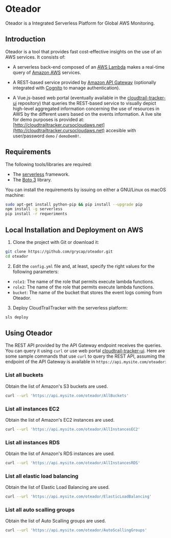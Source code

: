 # Oteador

Oteador is a Integrated Serverless Platform for Global AWS Monitoring.

## Introduction

Oteador is a tool that provides fast cost-effective insights on the use of an AWS services. It consists of:

* A serverless back-end composed of an [AWS Lambda](https://aws.amazon.com/lambda) makes a real-time query of [Amazon AWS](https://aws.amazon.com/es/) services.

* A REST-based service provided by [Amazon API Gateway](https://aws.amazon.com/api-gateway/) (optionally integrated with [Cognito](https://aws.amazon.com/cognito) to manage authentication).

* A Vue.js-based web portal (eventually available in the [cloudtrail-tracker-ui](https://github.com/grycap/cloudtrail-tracker-ui) repository) that queries the REST-based service to visually depict high-level aggregated information concerning the use of resources in AWS by the different users based on the events information. A live site for demo purposes is provided at: [http://cloudtrailtracker.cursocloudaws.net](http://cloudtrailtracker.cursocloudaws.net) accesible with user/password `demo` / `demoDem0!`.

## Requirements

The following tools/libraries are required:

- The [serverless](https://serverless.com/) framework.
- The [Boto 3](http://boto3.readthedocs.io/en/latest/) library.

You can install the requirements by issuing on either a GNU/Linux os macOS machine:

```sh
sudo apt-get install python-pip && pip install --upgrade pip
npm install -g serverless
pip install -r requeriments
```
## Local Installation and Deployment on AWS

1. Clone the project with Git or download it:

```sh
git clone https://github.com/grycap/oteador.git
cd oteador
```

2. Edit the `config.yml` file and, at least, specify the right values for the following parameters:

* `role1`: The name of the role that permits execute lambda functions.
* `role2`: The name of the role that permits execute lambda functions.
* `bucket`: The name of the bucket that stores the event logs coming from Oteador.

3. Deploy CloudTrailTracker with the serverless platform:

```sh
sls deploy
```

## Using Oteador

The REST API provided by the API Gateway endpoint receives the queries. You can query it using `curl` or use web portal [cloudtrail-tracker-ui](https://github.com/grycap/cloudtrail-tracker-ui). Here are some sample commands that use `curl` to query the REST API, assuming the endpoint of the API Gateway is available in `https://api.mysite.com/oteador`:

### List all buckets

Obtain the list of Amazon's S3 buckets are used.

```sh
curl --url 'https://api.mysite.com/oteador/AllBuckets'
```

### List all instances EC2

Obtain the list of Amazon's EC2 instances are used.

```sh
curl --url 'https://api.mysite.com/oteador/AllInstancesEC2'
```

### List all instances RDS

Obtain the list of Amazon's RDS instances are used.

```sh
curl --url 'https://api.mysite.com/oteador/AllInstancesRDS'
```

### List all elastic load balancing

Obtain the list of Elastic Load Balancing are used.

```sh
curl --url 'https://api.mysite.com/oteador/ElasticLoadBalancing'
```

### List all auto scalling groups

Obtain the list of Auto Scalling groups are used.

```sh
curl --url 'https://api.mysite.com/oteador/AutoScallingGroups'
```



